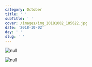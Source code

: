 ```yaml
---
category: October
title: ' '
subTitle: ' '
cover: /images/img_20181002_185622.jpg
date: '2018-10-02'
day: ' '
slug: ' '
---
```

![null](/images/img_20181002_185622.jpg)

![null](/images/img_20181002_185614.jpg)
